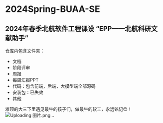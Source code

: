 # 2024Spring-BUAA-SE
## 2024年春季北航软件工程课设 “EPP——北航科研文献助手”
仓库内包含文件夹：

* 文档
* 阶段评审
* 周报
* 每周汇报PPT
* 代码：包含前端，后端，大模型端全部源码
* 安装包：已失效
* 其他

难顶的大三下里遇见最牛的孩子们，做最牛的软工，永远铭记😊！
![Uploading 图片.png…]()
